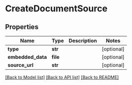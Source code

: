 # CreateDocumentSource

## Properties
Name | Type | Description | Notes
------------ | ------------- | ------------- | -------------
**type** | **str** |  | [optional] 
**embedded_data** | **file** |  | [optional] 
**source_url** | **str** |  | [optional] 

[[Back to Model list]](../README.md#documentation-for-models) [[Back to API list]](../README.md#documentation-for-api-endpoints) [[Back to README]](../README.md)



